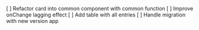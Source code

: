 [ ] Refactor card into common component with common function
[ ] Improve onChange lagging effect
[ ] Add table with all entries
[ ] Handle migration with new version app
